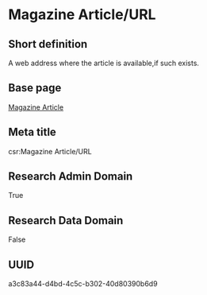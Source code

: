 # Magazine Article/URL
## Short definition
A web address where the article is available,if such exists.
## Base page
[Magazine Article](../../Objects/Magazine%20Article.md)
## Meta title
csr:Magazine Article/URL
## Research Admin Domain
True
## Research Data Domain
False
## UUID
a3c83a44-d4bd-4c5c-b302-40d80390b6d9
